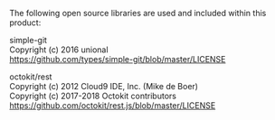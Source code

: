 The following open source libraries are used and included within this product:

simple-git  
Copyright (c) 2016 unional  
https://github.com/types/simple-git/blob/master/LICENSE

octokit/rest  
Copyright (c) 2012 Cloud9 IDE, Inc. (Mike de Boer)  
Copyright (c) 2017-2018 Octokit contributors  
https://github.com/octokit/rest.js/blob/master/LICENSE